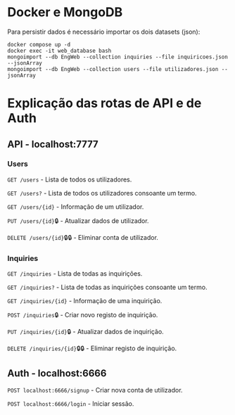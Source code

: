 # Docker e MongoDB

Para persistir dados é necessário importar os dois datasets (json):

```
docker compose up -d
docker exec -it web_database bash
mongoimport --db EngWeb --collection inquiries --file inquiricoes.json --jsonArray
mongoimport --db EngWeb --collection users --file utilizadores.json --jsonArray
```

# Explicação das rotas de API e de Auth

## API - localhost:7777

### Users

`GET /users` - Lista de todos os utilizadores.

`GET /users?` - Lista de todos os utilizadores consoante um termo.

`GET /users/{id}` - Informação de um utilizador.

`PUT /users/{id}`🔒 - Atualizar dados de utilizador.

`DELETE /users/{id}`🔒🔒 - Eliminar conta de utilizador.

### Inquiries

`GET /inquiries` - Lista de todas as inquirições.

`GET /inquiries?` - Lista de todas as inquirições consoante um termo.

`GET /inquiries/{id}` - Informação de uma inquirição.

`POST /inquiries`🔒 - Criar novo registo de inquirição.

`PUT /inquiries/{id}`🔒 - Atualizar dados de inquirição.

`DELETE /inquiries/{id}`🔒🔒 - Eliminar registo de inquirição.

## Auth - localhost:6666

`POST localhost:6666/signup` - Criar nova conta de utilizador.

`POST localhost:6666/login` - Iniciar sessão.